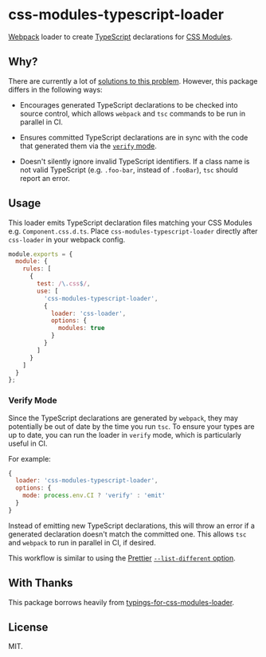 # css-modules-typescript-loader

[Webpack](https://webpack.js.org/) loader to create [TypeScript](https://www.typescriptlang.org/) declarations for [CSS Modules](https://github.com/css-modules/css-modules).

## Why?

There are currently a lot of [solutions to this problem](https://www.npmjs.com/search?q=css%20modules%20typescript%20loader). However, this package differs in the following ways:

- Encourages generated TypeScript declarations to be checked into source control, which allows `webpack` and `tsc` commands to be run in parallel in CI.

- Ensures committed TypeScript declarations are in sync with the code that generated them via the [`verify` mode](#verify-mode).

- Doesn't silently ignore invalid TypeScript identifiers. If a class name is not valid TypeScript (e.g. `.foo-bar`, instead of `.fooBar`), `tsc` should report an error.

## Usage

This loader emits TypeScript declaration files matching your CSS Modules e.g. `Component.css.d.ts`. Place `css-modules-typescript-loader` directly after `css-loader` in your webpack config.

```js
module.exports = {
  module: {
    rules: [
      {
        test: /\.css$/,
        use: [
          'css-modules-typescript-loader',
          {
            loader: 'css-loader',
            options: {
              modules: true
            }
          }
        ]
      }
    ]
  }
};
```

### Verify Mode

Since the TypeScript declarations are generated by `webpack`, they may potentially be out of date by the time you run `tsc`. To ensure your types are up to date, you can run the loader in `verify` mode, which is particularly useful in CI.

For example:

```js
{
  loader: 'css-modules-typescript-loader',
  options: {
    mode: process.env.CI ? 'verify' : 'emit'
  }
}
```

Instead of emitting new TypeScript declarations, this will throw an error if a generated declaration doesn't match the committed one. This allows `tsc` and `webpack` to run in parallel in CI, if desired.

This workflow is similar to using the [Prettier](https://github.com/prettier/prettier) [`--list-different` option](https://prettier.io/docs/en/cli.html#list-different).

## With Thanks

This package borrows heavily from [typings-for-css-modules-loader](https://github.com/Jimdo/typings-for-css-modules-loader).

## License

MIT.
